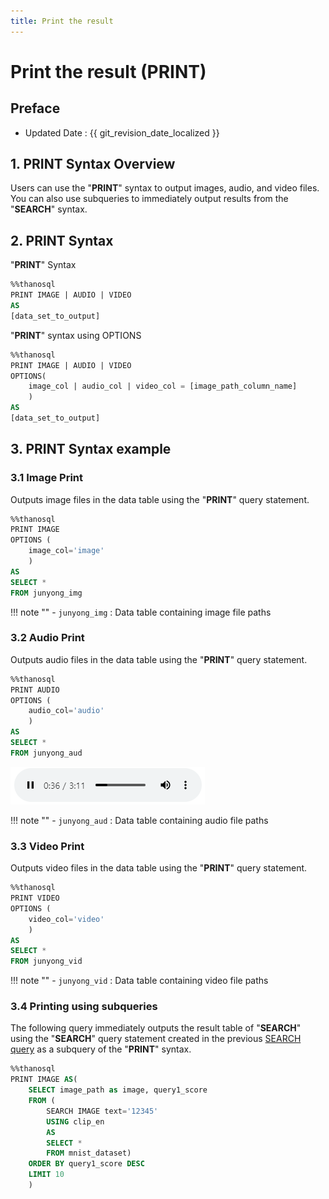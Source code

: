 ```yaml
---
title: Print the result
---
```


# **Print the result (PRINT)**

## Preface

- Updated Date : {{ git_revision_date_localized }}

## **1. PRINT Syntax Overview**

Users can use the "**PRINT**" syntax to output images, audio, and video files. You can also use subqueries to immediately output results from the "**SEARCH**" syntax.

## **2. PRINT Syntax**

"**PRINT**" Syntax

```sql
%%thanosql
PRINT IMAGE | AUDIO | VIDEO
AS
[data_set_to_output]
```

"**PRINT**" syntax using OPTIONS

```sql
%%thanosql
PRINT IMAGE | AUDIO | VIDEO
OPTIONS(
    image_col | audio_col | video_col = [image_path_column_name]
    )
AS
[data_set_to_output]
```

## **3. PRINT Syntax example**

### **3.1 Image Print**

Outputs image files in the data table using the "**PRINT**" query statement.

```sql
%%thanosql
PRINT IMAGE
OPTIONS (
    image_col='image'
    )
AS
SELECT *
FROM junyong_img
```

!!! note ""
    - `junyong_img` : Data table containing image file paths

### **3.2 Audio Print**

Outputs audio files in the data table using the "**PRINT**" query statement.

```sql
%%thanosql
PRINT AUDIO
OPTIONS (
    audio_col='audio'
    )
AS
SELECT *
FROM junyong_aud
```

<a href = "/img/thanosql_syntax/query/PRINT/PRINT_img1.png">
    <img src = "/img/thanosql_syntax/query/PRINT/PRINT_img1.png"></img>
</a>

!!! note ""
    - `junyong_aud` : Data table containing audio file paths

### **3.3 Video Print**

Outputs video files in the data table using the "**PRINT**" query statement.

```sql
%%thanosql
PRINT VIDEO
OPTIONS (
    video_col='video'
    )
AS
SELECT *
FROM junyong_vid
```

!!! note ""
    - `junyong_vid` : Data table containing video file paths

### **3.4 Printing using subqueries**

The following query immediately outputs the result table of "**SEARCH**" using the "**SEARCH**" query statement created in the previous [SEARCH query](/en/how-to_guides/ThanoSQL_query/SEARCH_SYNTAX) as a subquery of the "**PRINT**" syntax.

```sql
%%thanosql
PRINT IMAGE AS(
    SELECT image_path as image, query1_score
    FROM (
        SEARCH IMAGE text='12345'
        USING clip_en
        AS
        SELECT *
        FROM mnist_dataset)
    ORDER BY query1_score DESC
    LIMIT 10
    )
```
